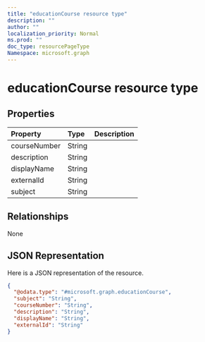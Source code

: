 ```yaml
---
title: "educationCourse resource type"
description: ""
author: ""
localization_priority: Normal
ms.prod: ""
doc_type: resourcePageType
Namespace: microsoft.graph
---
```



# educationCourse resource type



## Properties
|Property|Type|Description|
|:---|:---|:---|
|courseNumber|String||
|description|String||
|displayName|String||
|externalId|String||
|subject|String||

## Relationships
None

## JSON Representation
Here is a JSON representation of the resource.
<!-- {
  "blockType": "resource",
  "@odata.type": "microsoft.graph.educationCourse"
}
-->
``` json
{
  "@odata.type": "#microsoft.graph.educationCourse",
  "subject": "String",
  "courseNumber": "String",
  "description": "String",
  "displayName": "String",
  "externalId": "String"
}
```

